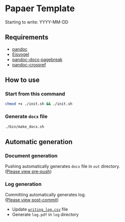 # Papaer Template

Starting to write: YYYY-MM-DD

## Requirements

- [pandoc](https://github.com/jgm/pandoc)
- [Eisvogel](https://github.com/Wandmalfarbe/pandoc-latex-template)
- [pandoc-docx-pagebreak](https://pypi.org/project/pandoc-docx-pagebreak/)
- [pandoc-crossref](https://github.com/lierdakil/pandoc-crossref)

## How to use

### Start from this command

```sh
chmod +x ./init.sh && ./init.sh
```

### Generate `docx` file

```sh
./bin/make_docx.sh
```

<!--
### Generate `pdf` file

```sh
./bin/make_pdf.sh
```
-->

## Automatic generation

### Document generation

Pushing automatically generates `docx` file in `out` directory.  
([Please view pre-push](./pre-push))

### Log generation

Committing automatically generates log.  
([Please view post-commit](./post-commit))

- Update [`writing_log.csv`](./log/writing_log.csv) file
- Generate `log.pdf` in `log` directory

<!-- vim: set foldmethod=marker : -->
